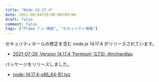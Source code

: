```yaml
---
title: "Node 14.17.4"
date: 2021-08-04T19:00:00+09:00
draft: false
comment: false
tags: ["Plamo 7.x 情報", "セキュリティ情報"]
---
```

セキュリティホールの修正を含む node.js 14.17.4 がリリースされています。

* [2021-07-29, Version 14.17.4 'Fermium' (LTS), @richardlau](https://github.com/nodejs/node/blob/master/doc/changelogs/CHANGELOG_V14.md#2021-07-29-version-14174-fermium-lts-richardlau)

パッケージをリリースしました。

* [node-14.17.4-x86_64-B1.txz](https://repository.plamolinux.org/pub/linux/Plamo/Plamo-7.x/x86_64/plamo/03_libs/node-14.17.4-x86_64-B1.txz)
